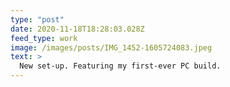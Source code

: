 ```yaml
---
type: "post"
date: 2020-11-18T18:28:03.028Z
feed_type: work
image: /images/posts/IMG_1452-1605724083.jpeg
text: >
  New set-up. Featuring my first-ever PC build.
---
```

